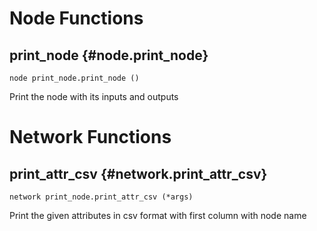 # Node Functions
## print_node {#node.print_node}
```sig
node print_node.print_node ()
```

Print the node with its inputs and outputs
# Network Functions
## print_attr_csv {#network.print_attr_csv}
```sig
network print_node.print_attr_csv (*args)
```

Print the given attributes in csv format with first column with node name
